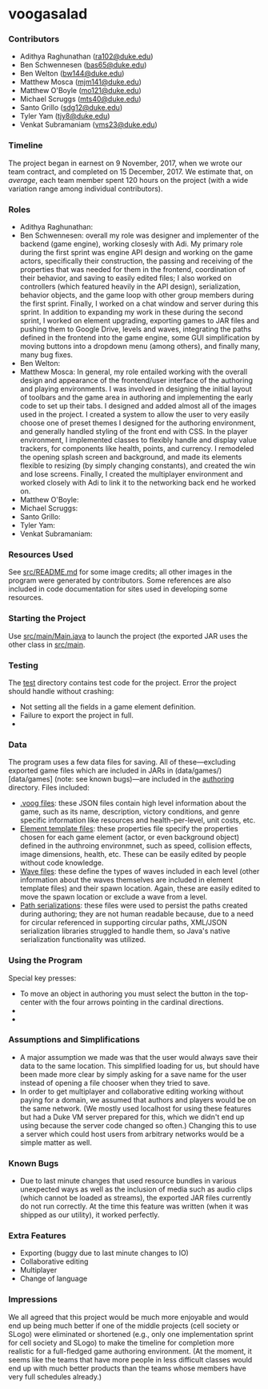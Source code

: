 # voogasalad

### Contributors 

* Adithya Raghunathan (ra102@duke.edu)
* Ben Schwennesen (bas65@duke.edu) 
* Ben Welton (bw144@duke.edu)
* Matthew Mosca (mjm141@duke.edu)
* Matthew O'Boyle (mo121@duke.edu)
* Michael Scruggs (mts40@duke.edu)
* Santo Grillo (sdg12@duke.edu)
* Tyler Yam (tjy8@duke.edu)
* Venkat Subramaniam (vms23@duke.edu)
 

### Timeline

The project began in earnest on 9 November, 2017, when we wrote our team contract, and completed on 15 December, 2017. We estimate that, on *average*, each team member spent 120 hours on the project (with a wide variation range among individual contributors).

### Roles 

* Adithya Raghunathan:
* Ben Schwennesen: overall my role was designer and implementer of the backend (game engine), working closesly with Adi. My primary role during the first sprint was engine API design and working on the game actors, specifically their construction, the passing and receiving of the properties that was needed for them in the frontend, coordination of their behavior, and saving to easily edited files; I also worked on controllers (which featured heavily in the API design), serialization, behavior objects, and the game loop with other group members during the first sprint. Finally, I worked on a chat window and server during this sprint. In addition to expanding my work in these during the second sprint, I worked on element upgrading, exporting games to JAR files and pushing them to Google Drive, levels and waves, integrating the paths defined in the frontend into the game engine, some GUI simplification by moving buttons into a dropdown menu (among others), and finally many, many bug fixes.
* Ben Welton:
* Matthew Mosca: In general, my role entailed working with the overall design and appearance of the frontend/user interface of the authoring and playing environments. I was involved in designing the initial layout of toolbars and the game area in authoring and implementing the early code to set up their tabs. I designed and added almost all of the images used in the project. I created a system to allow the user to very easily choose one of preset themes I designed for the authoring environment, and generally handled styling of the front end with CSS. In the player environment, I implemented classes to flexibly handle and display value trackers, for components like health, points, and currency. I remodeled the opening splash screen and background, and made its elements flexible to resizing (by simply changing constants), and created the win and lose screens. Finally, I created the multiplayer environment and worked closely with Adi to link it to the networking back end he worked on. 
* Matthew O'Boyle:
* Michael Scruggs:
* Santo Grillo:
* Tyler Yam:
* Venkat Subramaniam:
 

### Resources Used 

See [src/README.md](src/README.md) for some image credits; all other images in the program were generated by contributors. Some references are also included in code documentation for sites used in developing some resources.


### Starting the Project

Use [src/main/Main.java](src/main/Main.java) to launch the project (the exported JAR uses the other class in [src/main](src/main).


### Testing 

The [test](/test) directory contains test code for the project. Error the project should handle without crashing: 
* Not setting all the fields in a game element definition.
* Failure to export the project in full.
* 


### Data

The program uses a few data files for saving. All of these—excluding exported game files which are included in JARs in (data/games/)[data/games] (note: see known bugs)—are included in the [authoring](/authoring) directory. Files included: 
* [.voog files](authoring/BasicGame.voog): these JSON files contain high level information about the game, such as its name, description, victory conditions, and genre specific information like resources and health-per-level, unit costs, etc.
* [Element template files](authoring/sprite-templates/BasicGame/): these properties file specify the properties chosen for each game element (actor, or even background object) defined in the authroing environmnet, such as speed, collision effects, image dimensions, health, etc. These can be easily edited by people without code knowledge.
* [Wave files](authoring/waves/BasicGame/): these define the types of waves included in each level (other information about the waves themselves are included in element template files) and their spawn location. Again, these are easily edited to move the spawn location or exclude a wave from a level.
* [Path serializations](authoring/serializations/): these files were used to persist the paths created during authoring; they are not human readable because, due to a need for circular referenced in supporting circular paths, XML/JSON serialization libraries struggled to handle them, so Java's native serialization functionality was utilized.
 

### Using the Program

Special key presses: 
* To move an object in authoring you must select the button in the top-center with the four arrows pointing in the cardinal directions.
* 
* 


### Assumptions and Simplifications

* A major assumption we made was that the user would always save their data to the same location. This simplified loading for us, but should have been made more clear by simply asking for a save name for the user instead of opening a file chooser when they tried to save.
* In order to get multiplayer and collaborative editing working without paying for a domain, we assumed that authors and players would be on the same network. (We mostly used localhost for using these features but had a Duke VM server prepared for this, which we didn't end up using because the server code changed so often.)  Changing this to use a server which could host users from arbitrary networks would be a simple matter as well.

### Known Bugs 

* Due to last minute changes that used resource bundles in various unexpected ways as well as the inclusion of media such as audio clips (which cannot be loaded as streams), the exported JAR files currently do not run correctly. At the time this feature was written (when it was shipped as our utility), it worked perfectly. 

### Extra Features

* Exporting (buggy due to last minute changes to IO)
* Collaborative editing
* Multiplayer
* Change of language


### Impressions

We all agreed that this project would be much more enjoyable and would end up being much better if one of the middle projects (cell society or SLogo) were eliminated or shortened (e.g., only one implementation sprint for cell society and SLogo) to make the timeline for completion more realistic for a full-fledged game authoring environment. (At the moment, it seems like the teams that have more people in less difficult classes would end up with much better products than the teams whose members have very full schedules already.)